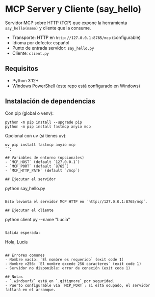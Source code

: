 # MCP Server y Cliente (say_hello)

Servidor MCP sobre HTTP (TCP) que expone la herramienta `say_hello(name)` y cliente que la consume.

- Transporte: HTTP en `http://127.0.0.1:8765/mcp` (configurable)
- Idioma por defecto: español
- Punto de entrada servidor: `say_hello.py`
- Cliente: `client.py`

## Requisitos
- Python 3.12+
- Windows PowerShell (este repo está configurado en Windows)

## Instalación de dependencias
Con pip (global o venv):

```
python -m pip install --upgrade pip
python -m pip install fastmcp anyio mcp
```

Opcional con uv (si tienes uv):

```
uv pip install fastmcp anyio mcp
``;

## Variables de entorno (opcionales)
- `MCP_HOST` (default `127.0.0.1`)
- `MCP_PORT` (default `8765`)
- `MCP_HTTP_PATH` (default `/mcp`)

## Ejecutar el servidor

```
python say_hello.py
```

Esto levanta el servidor MCP HTTP en `http://127.0.0.1:8765/mcp`.

## Ejecutar el cliente

```
python client.py --name "Lucía"
```

Salida esperada:

```
Hola, Lucía
```

## Errores comunes
- Nombre vacío: `El nombre es requerido` (exit code 1)
- Nombre >256: `El nombre excede 256 caracteres` (exit code 1)
- Servidor no disponible: error de conexión (exit code 1)

## Notas
- `.windsurf/` está en `.gitignore` por seguridad.
- Puerto configurable vía `MCP_PORT`; si está ocupado, el servidor fallará en el arranque.

